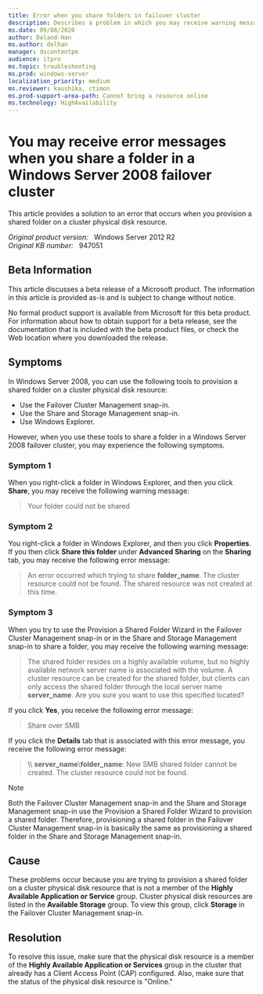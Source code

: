```yaml
---
title: Error when you share folders in failover cluster
description: Describes a problem in which you may receive warning messages or error messages when you provision a shared folder on a cluster physical disk resource in Windows Server 2008.
ms.date: 09/08/2020
author: Deland-Han
ms.author: delhan
manager: dscontentpm
audience: itpro
ms.topic: troubleshooting
ms.prod: windows-server
localization_priority: medium
ms.reviewer: kaushika, ctimon
ms.prod-support-area-path: Cannot bring a resource online
ms.technology: HighAvailability
---
```

# You may receive error messages when you share a folder in a Windows Server 2008 failover cluster

This article provides a solution to an error that occurs when you provision a shared folder on a cluster physical disk resource.

_Original product version:_ &nbsp; Windows Server 2012 R2  
_Original KB number:_ &nbsp; 947051

## Beta Information

This article discusses a beta release of a Microsoft product. The information in this article is provided as-is and is subject to change without notice.

No formal product support is available from Microsoft for this beta product. For information about how to obtain support for a beta release, see the documentation that is included with the beta product files, or check the Web location where you downloaded the release.  

## Symptoms

In Windows Server 2008, you can use the following tools to provision a shared folder on a cluster physical disk resource:  

- Use the Failover Cluster Management snap-in.
- Use the Share and Storage Management snap-in.
- Use Windows Explorer.  

However, when you use these tools to share a folder in a Windows Server 2008 failover cluster, you may experience the following symptoms.

### Symptom 1

When you right-click a folder in Windows Explorer, and then you click **Share**, you may receive the following warning message:  
>Your folder could not be shared

### Symptom 2

You right-click a folder in Windows Explorer, and then you click **Properties**. If you then click **Share this folder** under **Advanced Sharing** on the **Sharing** tab, you may receive the following error message:  
>An error occurred which trying to share **folder_name**. The cluster resource could not be found. The shared resource was not created at this time.

### Symptom 3

When you try to use the Provision a Shared Folder Wizard in the Failover Cluster Management snap-in or in the Share and Storage Management snap-in to share a folder, you may receive the following warning message:  
> The shared folder resides on a highly available volume, but no highly available network server name is associated with the volume. A cluster resource can be created for the shared folder, but clients can only access the shared folder through the local server name **server_name**. Are you sure you want to use this specified located?  

If you click **Yes**, you receive the following error message:  
> Share over SMB  

If you click the **Details** tab that is associated with this error message, you receive the following error message:  
> \\\ **server_name**\\**folder_name**: New SMB shared folder cannot be created. The cluster resource could not be found.  

> [!NOTE]
> Both the Failover Cluster Management snap-in and the Share and Storage Management snap-in use the Provision a Shared Folder Wizard to provision a shared folder. Therefore, provisioning a shared folder in the Failover Cluster Management snap-in is basically the same as provisioning a shared folder in the Share and Storage Management snap-in.

## Cause

These problems occur because you are trying to provision a shared folder on a cluster physical disk resource that is not a member of the **Highly Available Application or Service** group. Cluster physical disk resources are listed in the **Available Storage** group. To view this group, click **Storage** in the Failover Cluster Management snap-in.

## Resolution

To resolve this issue, make sure that the physical disk resource is a member of the **Highly Available Application or Services** group in the cluster that already has a Client Access Point (CAP) configured. Also, make sure that the status of the physical disk resource is "Online."
